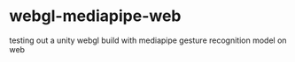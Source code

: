 # webgl-mediapipe-web
testing out a unity webgl build with mediapipe gesture recognition model on web
